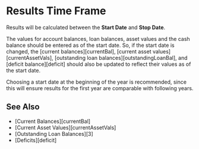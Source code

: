 # Results Time Frame

Results will be calculated between the __Start Date__ and __Stop Date__.

The values for account balances, loan balances, asset values and the cash balance should
be entered as of the start date. So, if the start date is changed, 
the [current balances][currentBal], [current asset values][currentAssetVals], 
[outstanding loan balances][outstandingLoanBal], and [deficit balance][deficit] should also be 
updated to reflect their values as of the start date.

Choosing a start date at the beginning of the year is recommended, since this 
will ensure results for the first year are comparable with following years. 

## See Also

* [Current Balances][currentBal]
* [Current Asset Values][currentAssetVals]
* [Outstanding Loan Balances][3]
* [Deficits][deficit]

